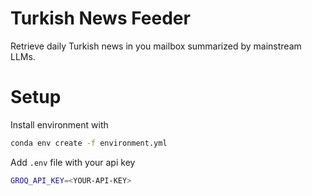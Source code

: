 # Turkish News Feeder

Retrieve daily Turkish news in you mailbox summarized by mainstream LLMs.

# Setup

Install environment with
```sh
conda env create -f environment.yml
```

Add `.env` file with your api key
```sh
GROQ_API_KEY=<YOUR-API-KEY>
```

